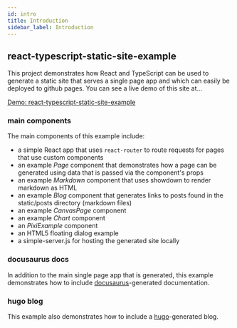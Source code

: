 ```yaml
---
id: intro
title: Introduction
sidebar_label: Introduction
---
```


## react-typescript-static-site-example

This project demonstrates how React and TypeScript can be used to generate a static site that serves a single page app and which can easily be deployed to github pages. You can see a live demo of this site at...

[Demo: react-typescript-static-site-example](https://wwlib.org/react-typescript-static-site-example)

### main components

The main components of this example include:
- a simple React app that uses `react-router` to route requests for pages that use custom components
- an example *Page* component that demonstrates how a page can be generated using data that is passed via the component's props
- an example *Markdown* component that uses showdown to render markdown as HTML
- an example *Blog* component that generates links to posts found in the static/posts directory (markdown files)
- an example *CanvasPage* component
- an example *Chart* component
- an *PixiExample* component
- an HTML5 floating dialog example
- a simple-server.js for hosting the generated site locally

### docusaurus docs

In addition to the main single page app that is generated, this example demonstrates how to include [docusaurus](https://docusaurus.io)-generated documentation.

### hugo blog

This example also demonstrates how to include a [hugo](https://gohugo.io)-generated blog.
